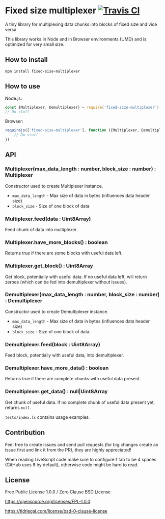 # Fixed size multiplexer [![Travis CI](https://img.shields.io/travis/nazar-pc/fixed-size-multiplexer/master.svg?label=Travis%20CI)](https://travis-ci.org/nazar-pc/fixed-size-multiplexer)

A tiny library for multiplexing data chunks into blocks of fixed size and vice versa

This library works in Node and in Browser environments (UMD) and is optimized for very small size.

## How to install
```
npm install fixed-size-multiplexer
```

## How to use
Node.js:
```javascript
const {Multiplexer, Demultiplexer} = require('fixed-size-multiplexer')
// Do stuff
```
Browser:
```javascript
requirejs(['fixed-size-multiplexer'], function ({Multiplexer, Demultiplexer}) {
    // Do stuff
})
```

## API

### Multiplexer(max_data_length : number, block_size : number) : Multiplexer
Constructor used to create Multiplexer instance.

* `max_data_length` - Max size of data in bytes (influences data header size)
* `block_size` - Size of one block of data

### Multiplexer.feed(data : Uint8Array)
Feed chunk of data into multiplexer.

### Multiplexer.have_more_blocks() : boolean
Returns true if there are some blocks with useful data left.

### Multiplexer.get_block() : Uint8Array
Get block, potentially with useful data. If no useful data left, will return zeroes (which can be fed into demultiplexer without issues).

### Demultiplexer(max_data_length : number, block_size : number) : Demultiplexer
Constructor used to create Demultiplexer instance.

* `max_data_length` - Max size of data in bytes (influences data header size)
* `block_size` - Size of one block of data

### Demultiplexer.feed(block : Uint8Array)
Feed block, potentially with useful data, into demultiplexer.

### Demultiplexer.have_more_data() : boolean
Returns true if there are complete chunks with useful data present.

### Demultiplexer.get_data() : null|Uint8Array
Get chunk of useful data. If no complete chunk of useful data present yet, returns `null`.


`tests/index.ls` contains usage examples.

## Contribution
Feel free to create issues and send pull requests (for big changes create an issue first and link it from the PR), they are highly appreciated!

When reading LiveScript code make sure to configure 1 tab to be 4 spaces (GitHub uses 8 by default), otherwise code might be hard to read.

## License
Free Public License 1.0.0 / Zero Clause BSD License

https://opensource.org/licenses/FPL-1.0.0

https://tldrlegal.com/license/bsd-0-clause-license
